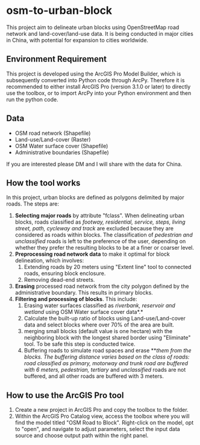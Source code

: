 # osm-to-urban-block

This project aim to delineate urban blocks using OpenStreetMap road network and land-cover/land-use data. It is being conducted in major cities in China, with potential for expansion to cities worldwide.

## Environment Requirement

This project is developed using the ArcGIS Pro Model Builder, which is subsequently converted into Python code through ArcPy. Therefore it is recommended to either install ArcGIS Pro (version 3.1.0 or later) to directly use the toolbox, or to import ArcPy into your Python environment and then run the python code.

## Data

- OSM road network (Shapefile)
- Land-use/Land-cover (Raster)
- OSM Water surface cover (Shapefile)
- Administrative boundaries (Shapefile)

If you are interested please DM and I will share with the data for China.

## How the tool works

In this project, urban blocks are defined as polygons delimited by major roads. The steps are:

1. **Selecting major roads** by attribute "fclass". When delineating urban blocks, roads classified as *footway, residential, service, steps, living street, path, cycleway and track* are excluded because they are considered as roads within blocks.  The classification of *pedestrian and unclassified* roads is left to the preference of the user, depending on whether they prefer the resulting blocks to be at a finer or coarser level.
2. **Preprocessing road network data** to make it optimal for block delineation, which involves: 
    1. Extending roads by 20 meters using "Extent line" tool to connected roads, ensuring block enclosure. 
    2. Removing dead-end streets.
3. **Erasing** processed road network from the city polygon defined by the administrative boundary. This results in primary blocks.
4. **Filtering and processing of blocks**. This include:
    1. Erasing water surfaces classified as *riverbank, reservoir and wetland* using OSM Water surface cover data*.*
    2. Calculate the built-up ratio of blocks using Land-use/Land-cover data and select blocks where over 70% of the area are built.
    3. merging small blocks (default value is one hectare) with the neighboring block with the longest shared border using "Eliminate" tool. To be safe this step is conducted twice.
    4. Buffering roads to simulate road spaces and erase ****them from the blocks. The buffering distance varies based on the class of roads: road classified as *primary, motorway and trunk road* are buffered with 6 meters, p*edestrian, tertiary* and *unclassified* roads are not buffered, and all other roads are buffered with 3 meters. 
    

## How to use the ArcGIS Pro tool

1. Create a new project in ArcGIS Pro and copy the toolbox to the folder.
2. Within the ArcGIS Pro Catalog view, access the toolbox where you will find the model titled "OSM Road to Block". Right-click on the model, opt to "open", and navigate to adjust parameters, select the input data source and choose output path within the right panel.